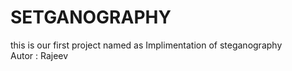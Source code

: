 # SETGANOGRAPHY
this is our first project named as Implimentation of steganography
<br>
Autor : Rajeev 
